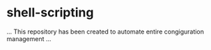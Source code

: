 # shell-scripting
...
This repository has been created to automate entire congiguration management
...